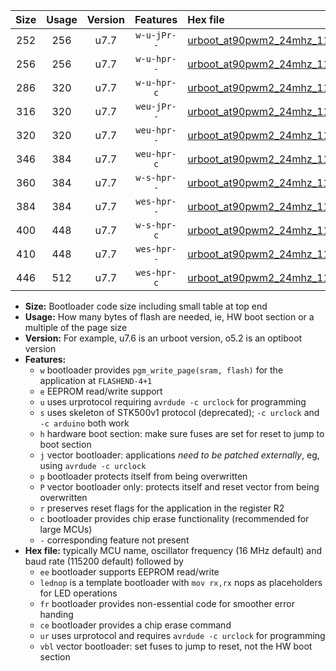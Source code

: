 |Size|Usage|Version|Features|Hex file|
|:-:|:-:|:-:|:-:|:--|
|252|256|u7.7|`w-u-jPr--`|[urboot_at90pwm2_24mhz_115200bps_lednop_ur_vbl.hex](https://raw.githubusercontent.com/stefanrueger/urboot.hex/main/mcus/at90pwm2/fcpu_24mhz/115200_bps/urboot_at90pwm2_24mhz_115200bps_lednop_ur_vbl.hex)|
|256|256|u7.7|`w-u-hpr--`|[urboot_at90pwm2_24mhz_115200bps_lednop_fr_ur.hex](https://raw.githubusercontent.com/stefanrueger/urboot.hex/main/mcus/at90pwm2/fcpu_24mhz/115200_bps/urboot_at90pwm2_24mhz_115200bps_lednop_fr_ur.hex)|
|286|320|u7.7|`w-u-hpr-c`|[urboot_at90pwm2_24mhz_115200bps_lednop_fr_ce_ur.hex](https://raw.githubusercontent.com/stefanrueger/urboot.hex/main/mcus/at90pwm2/fcpu_24mhz/115200_bps/urboot_at90pwm2_24mhz_115200bps_lednop_fr_ce_ur.hex)|
|316|320|u7.7|`weu-jPr--`|[urboot_at90pwm2_24mhz_115200bps_ee_lednop_ur_vbl.hex](https://raw.githubusercontent.com/stefanrueger/urboot.hex/main/mcus/at90pwm2/fcpu_24mhz/115200_bps/urboot_at90pwm2_24mhz_115200bps_ee_lednop_ur_vbl.hex)|
|320|320|u7.7|`weu-hpr--`|[urboot_at90pwm2_24mhz_115200bps_ee_lednop_fr_ur.hex](https://raw.githubusercontent.com/stefanrueger/urboot.hex/main/mcus/at90pwm2/fcpu_24mhz/115200_bps/urboot_at90pwm2_24mhz_115200bps_ee_lednop_fr_ur.hex)|
|346|384|u7.7|`weu-hpr-c`|[urboot_at90pwm2_24mhz_115200bps_ee_lednop_fr_ce_ur.hex](https://raw.githubusercontent.com/stefanrueger/urboot.hex/main/mcus/at90pwm2/fcpu_24mhz/115200_bps/urboot_at90pwm2_24mhz_115200bps_ee_lednop_fr_ce_ur.hex)|
|360|384|u7.7|`w-s-hpr--`|[urboot_at90pwm2_24mhz_115200bps_lednop_fr.hex](https://raw.githubusercontent.com/stefanrueger/urboot.hex/main/mcus/at90pwm2/fcpu_24mhz/115200_bps/urboot_at90pwm2_24mhz_115200bps_lednop_fr.hex)|
|384|384|u7.7|`wes-hpr--`|[urboot_at90pwm2_24mhz_115200bps_ee.hex](https://raw.githubusercontent.com/stefanrueger/urboot.hex/main/mcus/at90pwm2/fcpu_24mhz/115200_bps/urboot_at90pwm2_24mhz_115200bps_ee.hex)|
|400|448|u7.7|`w-s-hpr-c`|[urboot_at90pwm2_24mhz_115200bps_lednop_fr_ce.hex](https://raw.githubusercontent.com/stefanrueger/urboot.hex/main/mcus/at90pwm2/fcpu_24mhz/115200_bps/urboot_at90pwm2_24mhz_115200bps_lednop_fr_ce.hex)|
|410|448|u7.7|`wes-hpr--`|[urboot_at90pwm2_24mhz_115200bps_ee_lednop_fr.hex](https://raw.githubusercontent.com/stefanrueger/urboot.hex/main/mcus/at90pwm2/fcpu_24mhz/115200_bps/urboot_at90pwm2_24mhz_115200bps_ee_lednop_fr.hex)|
|446|512|u7.7|`wes-hpr-c`|[urboot_at90pwm2_24mhz_115200bps_ee_lednop_fr_ce.hex](https://raw.githubusercontent.com/stefanrueger/urboot.hex/main/mcus/at90pwm2/fcpu_24mhz/115200_bps/urboot_at90pwm2_24mhz_115200bps_ee_lednop_fr_ce.hex)|

- **Size:** Bootloader code size including small table at top end
- **Usage:** How many bytes of flash are needed, ie, HW boot section or a multiple of the page size
- **Version:** For example, u7.6 is an urboot version, o5.2 is an optiboot version
- **Features:**
  + `w` bootloader provides `pgm_write_page(sram, flash)` for the application at `FLASHEND-4+1`
  + `e` EEPROM read/write support
  + `u` uses urprotocol requiring `avrdude -c urclock` for programming
  + `s` uses skeleton of STK500v1 protocol (deprecated); `-c urclock` and `-c arduino` both work
  + `h` hardware boot section: make sure fuses are set for reset to jump to boot section
  + `j` vector bootloader: applications *need to be patched externally*, eg, using `avrdude -c urclock`
  + `p` bootloader protects itself from being overwritten
  + `P` vector bootloader only: protects itself and reset vector from being overwritten
  + `r` preserves reset flags for the application in the register R2
  + `c` bootloader provides chip erase functionality (recommended for large MCUs)
  + `-` corresponding feature not present
- **Hex file:** typically MCU name, oscillator frequency (16 MHz default) and baud rate (115200 default) followed by
  + `ee` bootloader supports EEPROM read/write
  + `lednop` is a template bootloader with `mov rx,rx` nops as placeholders for LED operations
  + `fr` bootloader provides non-essential code for smoother error handing
  + `ce` bootloader provides a chip erase command
  + `ur` uses urprotocol and requires `avrdude -c urclock` for programming
  + `vbl` vector bootloader: set fuses to jump to reset, not the HW boot section
